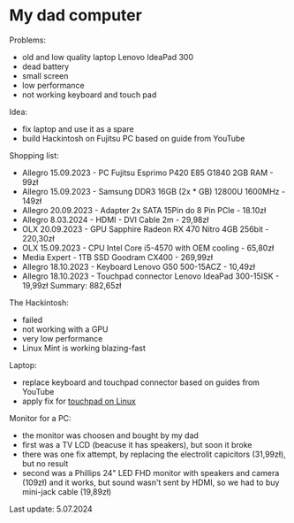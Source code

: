 My dad computer
===============

Problems:
- old and low quality laptop Lenovo IdeaPad 300
- dead battery
- small screen
- low performance
- not working keyboard and touch pad

Idea:
- fix laptop and use it as a spare
- build Hackintosh on Fujitsu PC based on guide from YouTube

Shopping list:
- Allegro 15.09.2023 - PC Fujitsu Esprimo P420 E85 G1840 2GB RAM - 99zł
- Allegro 15.09.2023 - Samsung DDR3 16GB (2x * GB) 12800U 1600MHz - 149zł
- Allegro 20.09.2023 - Adapter 2x SATA 15Pin do 8 Pin PCIe - 18.10zł 
- Allegro 8.03.2024 - HDMI - DVI Cable 2m - 29,98zł
- OLX 20.09.2023 - GPU Sapphire Radeon RX 470 Nitro 4GB 256bit - 220,30zł
- OLX 15.09.2023 - CPU Intel Core i5-4570 with OEM cooling - 65,80zł
- Media Expert - 1TB SSD Goodram CX400 - 269,99zł
- Allegro 18.10.2023 - Keyboard Lenovo G50 500-15ACZ - 10,49zł
- Allegro 18.10.2023 - Touchpad connector  Lenovo IdeaPad 300-15ISK - 19,99zł
Summary: 882,65zł

The Hackintosh:
- failed
- not working with a GPU
- very low performance
- Linux Mint is working blazing-fast

Laptop:
- replace keyboard and touchpad connector based on guides from YouTube
- apply fix for [touchpad on Linux](https://askubuntu.com/questions/1049787/lenovo-ideapad-330-touchpad-not-working)

Monitor for a PC:
- the monitor was choosen and bought by my dad
- first was a TV LCD (beacuse it has speakers), but soon it broke
- there was one fix attempt, by replacing the electrolit capicitors (31,99zł), but no result
- second was a Phillips 24" LED FHD monitor with speakers and camera (109zł) and it works, but sound wasn't sent by HDMI, so we had to buy mini-jack cable (19,89zł)

Last update: 5.07.2024
